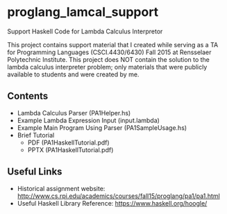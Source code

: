 # proglang_lamcal_support
Support Haskell Code for Lambda Calculus Interpretor

This project contains support material that I created while serving as a TA for Programming Languages
(CSCI.4430/6430) Fall 2015 at Rensselaer Polytechnic Institute. This project does NOT contain the solution
to the lambda calculus interpreter problem; only materials that were publicly available to students and 
were created by me. 

## Contents
* Lambda Calculus Parser (PA1Helper.hs)
* Example Lambda Expression Input (input.lambda)
* Example Main Program Using Parser (PA1SampleUsage.hs)
* Brief Tutorial
  * PDF (PA1HaskellTutorial.pdf)
  * PPTX (PA1HaskellTutorial.pdf)

## Useful Links
* Historical assignment website: http://www.cs.rpi.edu/academics/courses/fall15/proglang/pa1/pa1.html
* Useful Haskell Library Reference: https://www.haskell.org/hoogle/
